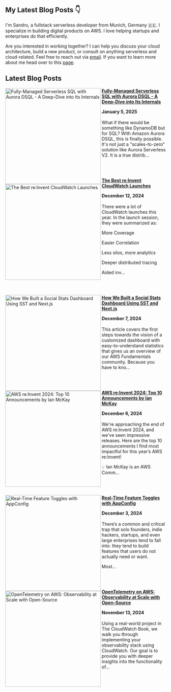 ## My Latest Blog Posts 👇

 I'm Sandro, a fullstack serverless developer from Munich, Germany 🇩🇪. I specialize in building digital products on AWS. I love helping startups and enterprises do that efficiently.

 Are you interested in working together? I can help you discuss your cloud architecture, build a new product, or consult on anything serverless and cloud-related. Feel free to reach out via [email](mailto:alessandro.volpicella@gmail.com). If you want to learn more about me head over to this [page](https://sandrovolpicella.com).


## Latest Blog Posts


<!-- HASHNODE_BLOG:START -->
<p align="left"><a href="https://blog.awsfundamentals.com/aurora-dsql-introduction" title="Fully-Managed Serverless SQL with Aurora DSQL - A Deep-Dive into Its Internals"><img src="https://cdn.hashnode.com/res/hashnode/image/upload/v1734602513477/cf762ea2-8ac8-4a93-8f65-548ae0f19b25.png" alt="Fully-Managed Serverless SQL with Aurora DSQL - A Deep-Dive into Its Internals" width="300px" align="left" /></a><a href="https://blog.awsfundamentals.com/aurora-dsql-introduction" title="Fully-Managed Serverless SQL with Aurora DSQL - A Deep-Dive into Its Internals"><strong>Fully-Managed Serverless SQL with Aurora DSQL - A Deep-Dive into Its Internals</strong></a><div><strong>January 5, 2025</strong></div><br/>What if there would be something like DynamoDB but for SQL?
With Amazon Aurora DSQL, this is finally possible. It's not just a "scales-to-zero" solution like Aurora Serverless V2. It is a true distrib...</p><br/><br/>

<p align="left"><a href="https://blog.awsfundamentals.com/the-best-reinvent-cloudwatch-launches" title="The Best re:Invent CloudWatch Launches"><img src="https://cdn.hashnode.com/res/hashnode/image/upload/v1733987106176/f48d088f-fb85-44d7-b3d8-70334979a116.png" alt="The Best re:Invent CloudWatch Launches" width="300px" align="left" /></a><a href="https://blog.awsfundamentals.com/the-best-reinvent-cloudwatch-launches" title="The Best re:Invent CloudWatch Launches"><strong>The Best re:Invent CloudWatch Launches</strong></a><div><strong>December 12, 2024</strong></div><br/>There were a lot of CloudWatch launches this year. In the launch session, they were summarized as:

More Coverage

Easier Correlation

Less silos, more analytics

Deeper distributed tracing

Aided inv...</p><br/><br/>

<p align="left"><a href="https://blog.awsfundamentals.com/social-stats-dashboard-sst-nextjs" title="How We Built a Social Stats Dashboard Using SST and Next.js"><img src="https://cdn.hashnode.com/res/hashnode/image/upload/v1733316931953/efab4a1d-4b26-4485-a5de-49037fc459a6.png" alt="How We Built a Social Stats Dashboard Using SST and Next.js" width="300px" align="left" /></a><a href="https://blog.awsfundamentals.com/social-stats-dashboard-sst-nextjs" title="How We Built a Social Stats Dashboard Using SST and Next.js"><strong>How We Built a Social Stats Dashboard Using SST and Next.js</strong></a><div><strong>December 7, 2024</strong></div><br/>This article covers the first steps towards the vision of a customized dashboard with easy-to-understand statistics that gives us an overview of our AWS Fundamentals community. Because you have to kno...</p><br/><br/>

<p align="left"><a href="https://blog.awsfundamentals.com/aws-reinvent-2024" title="AWS re:Invent 2024: Top 10 Announcements by Ian McKay"><img src="https://cdn.hashnode.com/res/hashnode/image/upload/v1733489465244/b01a8786-522f-4b6e-baa1-033823334147.png" alt="AWS re:Invent 2024: Top 10 Announcements by Ian McKay" width="300px" align="left" /></a><a href="https://blog.awsfundamentals.com/aws-reinvent-2024" title="AWS re:Invent 2024: Top 10 Announcements by Ian McKay"><strong>AWS re:Invent 2024: Top 10 Announcements by Ian McKay</strong></a><div><strong>December 6, 2024</strong></div><br/>We're approaching the end of AWS re:Invent 2024, and we've seen impressive releases. Here are the top 10 announcements I find most impactful for this year’s AWS re:Invent!

💡
Ian McKay is an AWS Comm...</p><br/><br/>

<p align="left"><a href="https://blog.awsfundamentals.com/feature-toggles-with-appconfig" title="Real-Time Feature Toggles with AppConfig"><img src="https://cdn.hashnode.com/res/hashnode/image/upload/v1733050261914/c999039b-011f-4d08-a9e5-a3e5ac33f282.png" alt="Real-Time Feature Toggles with AppConfig" width="300px" align="left" /></a><a href="https://blog.awsfundamentals.com/feature-toggles-with-appconfig" title="Real-Time Feature Toggles with AppConfig"><strong>Real-Time Feature Toggles with AppConfig</strong></a><div><strong>December 3, 2024</strong></div><br/>There’s a common and critical trap that solo founders, indie hackers, startups, and even large enterprises tend to fall into: they tend to build features that users do not actually need or want.

Most...</p><br/><br/>

<p align="left"><a href="https://blog.awsfundamentals.com/opentelemetry-on-aws" title="OpenTelemetry on AWS: Observability at Scale with Open-Source"><img src="https://cdn.hashnode.com/res/hashnode/image/upload/v1731490458521/2b2c32ad-7e44-44ac-8159-a9fbf13bc5bd.png" alt="OpenTelemetry on AWS: Observability at Scale with Open-Source" width="300px" align="left" /></a><a href="https://blog.awsfundamentals.com/opentelemetry-on-aws" title="OpenTelemetry on AWS: Observability at Scale with Open-Source"><strong>OpenTelemetry on AWS: Observability at Scale with Open-Source</strong></a><div><strong>November 13, 2024</strong></div><br/>Using a real-world project in The CloudWatch Book, we walk you through implementing your observability stack using CloudWatch. Our goal is to provide you with deeper insights into the functionality of...</p><br/><br/>


<!-- HASHNODE_BLOG:END -->

